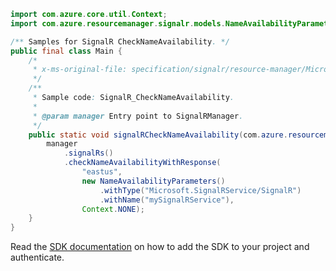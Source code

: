 ```java
import com.azure.core.util.Context;
import com.azure.resourcemanager.signalr.models.NameAvailabilityParameters;

/** Samples for SignalR CheckNameAvailability. */
public final class Main {
    /*
     * x-ms-original-file: specification/signalr/resource-manager/Microsoft.SignalRService/stable/2022-02-01/examples/SignalR_CheckNameAvailability.json
     */
    /**
     * Sample code: SignalR_CheckNameAvailability.
     *
     * @param manager Entry point to SignalRManager.
     */
    public static void signalRCheckNameAvailability(com.azure.resourcemanager.signalr.SignalRManager manager) {
        manager
            .signalRs()
            .checkNameAvailabilityWithResponse(
                "eastus",
                new NameAvailabilityParameters()
                    .withType("Microsoft.SignalRService/SignalR")
                    .withName("mySignalRService"),
                Context.NONE);
    }
}
```

Read the [SDK documentation](https://github.com/Azure/azure-sdk-for-java/blob/azure-resourcemanager-signalr_1.0.0-beta.4/sdk/signalr/azure-resourcemanager-signalr/README.md) on how to add the SDK to your project and authenticate.
